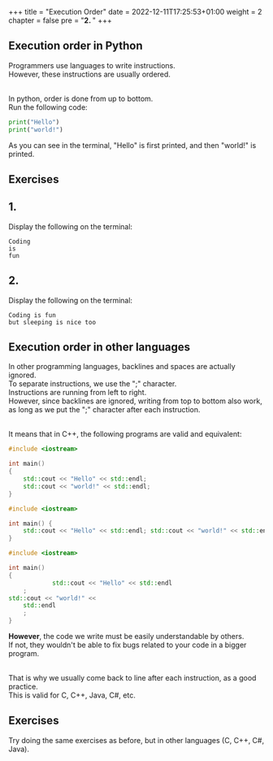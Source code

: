 +++
title = "Execution Order"
date = 2022-12-11T17:25:53+01:00
weight = 2
chapter = false
pre = "<b>2. </b>"
+++

## Execution order in Python

Programmers use languages to write instructions.\
However, these instructions are usually ordered.

\
In python, order is done from up to bottom.\
Run the following code:

```python
print("Hello")
print("world!")
```

As you can see in the terminal, "Hello" is first printed, and then "world!" is printed.

## Exercises

## 1. 

Display the following on the terminal: 
```
Coding
is 
fun
```

## 2. 

Display the following on the terminal: 
```
Coding is fun
but sleeping is nice too
```

## Execution order in other languages

In other programming languages, backlines and spaces are actually ignored.\
To separate instructions, we use the ";" character.\
Instructions are running from left to right.\
However, since backlines are ignored, writing from top to bottom also work, as long as we put the ";" character after each instruction.

\
It means that in C++, the following programs are valid and equivalent:
```cpp
#include <iostream>

int main()
{
    std::cout << "Hello" << std::endl;
    std::cout << "world!" << std::endl;
}
```

```cpp
#include <iostream>

int main() {
    std::cout << "Hello" << std::endl; std::cout << "world!" << std::endl;
}
```

```cpp
#include <iostream>

int main()
{
            std::cout << "Hello" << std::endl
    ;
std::cout << "world!" << 
    std::endl
    ;
}
```

**However**, the code we write must be easily understandable by others.\
If not, they wouldn't be able to fix bugs related to your code in a bigger program.

\
That is why we usually come back to line after each instruction, as a good practice.\
This is valid for C, C++, Java, C#, etc.

## Exercises

Try doing the same exercises as before, but in other languages (C, C++, C#, Java).
